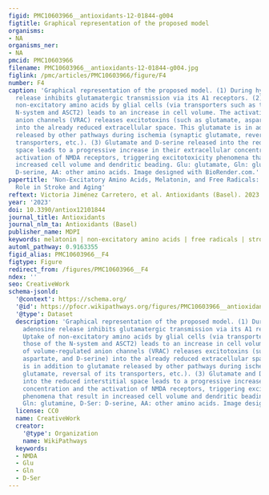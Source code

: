 ```yaml
---
figid: PMC10603966__antioxidants-12-01844-g004
figtitle: Graphical representation of the proposed model
organisms:
- NA
organisms_ner:
- NA
pmcid: PMC10603966
filename: PMC10603966__antioxidants-12-01844-g004.jpg
figlink: /pmc/articles/PMC10603966/figure/F4
number: F4
caption: 'Graphical representation of the proposed model. (1) During hypoxia, adenosine
  release inhibits glutamatergic transmission via its A1 receptors. (2) Uptake of
  non-excitatory amino acids by glial cells (via transporters such as those of the
  N-system and ASCT2) leads to an increase in cell volume. The activation of volume-regulated
  anion channels (VRAC) releases excitotoxins (such as glutamate, aspartate, and D-serine)
  into the already reduced extracellular space. This glutamate is in addition to glutamate
  released by other pathways during ischemia (synaptic glutamate, reversal of its
  transporters, etc.). (3) Glutamate and D-serine released into the reduced interstitial
  space leads to a progressive increase in their extracellular concentration and the
  activation of NMDA receptors, triggering excitotoxicity phenomena that result in
  increased cell volume and dendritic beading. Glu: glutamate, Gln: glutamine, D-Ser:
  D-serine, AA: other amino acids. Image designed with BioRender.com.'
papertitle: 'Non-Excitatory Amino Acids, Melatonin, and Free Radicals: Examining the
  Role in Stroke and Aging'
reftext: Victoria Jiménez Carretero, et al. Antioxidants (Basel). 2023 Oct;12(10).
year: '2023'
doi: 10.3390/antiox12101844
journal_title: Antioxidants
journal_nlm_ta: Antioxidants (Basel)
publisher_name: MDPI
keywords: melatonin | non-excitatory amino acids | free radicals | stroke | aging
automl_pathway: 0.9163355
figid_alias: PMC10603966__F4
figtype: Figure
redirect_from: /figures/PMC10603966__F4
ndex: ''
seo: CreativeWork
schema-jsonld:
  '@context': https://schema.org/
  '@id': https://pfocr.wikipathways.org/figures/PMC10603966__antioxidants-12-01844-g004.html
  '@type': Dataset
  description: 'Graphical representation of the proposed model. (1) During hypoxia,
    adenosine release inhibits glutamatergic transmission via its A1 receptors. (2)
    Uptake of non-excitatory amino acids by glial cells (via transporters such as
    those of the N-system and ASCT2) leads to an increase in cell volume. The activation
    of volume-regulated anion channels (VRAC) releases excitotoxins (such as glutamate,
    aspartate, and D-serine) into the already reduced extracellular space. This glutamate
    is in addition to glutamate released by other pathways during ischemia (synaptic
    glutamate, reversal of its transporters, etc.). (3) Glutamate and D-serine released
    into the reduced interstitial space leads to a progressive increase in their extracellular
    concentration and the activation of NMDA receptors, triggering excitotoxicity
    phenomena that result in increased cell volume and dendritic beading. Glu: glutamate,
    Gln: glutamine, D-Ser: D-serine, AA: other amino acids. Image designed with BioRender.com.'
  license: CC0
  name: CreativeWork
  creator:
    '@type': Organization
    name: WikiPathways
  keywords:
  - NMDA
  - Glu
  - Gln
  - D-Ser
---
```

